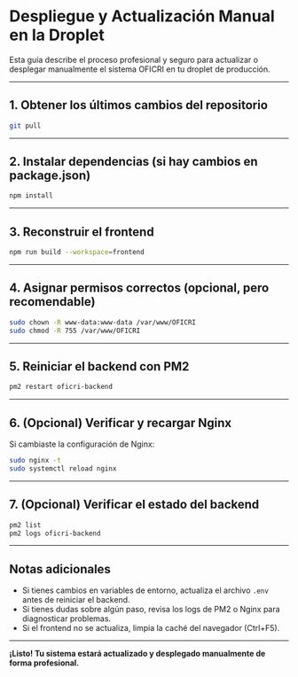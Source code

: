 # Despliegue y Actualización Manual en la Droplet

Esta guía describe el proceso profesional y seguro para actualizar o desplegar manualmente el sistema OFICRI en tu droplet de producción.

---

## 1. Obtener los últimos cambios del repositorio

```bash
git pull
```

---

## 2. Instalar dependencias (si hay cambios en package.json)

```bash
npm install
```

---

## 3. Reconstruir el frontend

```bash
npm run build --workspace=frontend
```

---

## 4. Asignar permisos correctos (opcional, pero recomendable)

```bash
sudo chown -R www-data:www-data /var/www/OFICRI
sudo chmod -R 755 /var/www/OFICRI
```

---

## 5. Reiniciar el backend con PM2

```bash
pm2 restart oficri-backend
```

---

## 6. (Opcional) Verificar y recargar Nginx

Si cambiaste la configuración de Nginx:

```bash
sudo nginx -t
sudo systemctl reload nginx
```

---

## 7. (Opcional) Verificar el estado del backend

```bash
pm2 list
pm2 logs oficri-backend
```

---

## Notas adicionales
- Si tienes cambios en variables de entorno, actualiza el archivo `.env` antes de reiniciar el backend.
- Si tienes dudas sobre algún paso, revisa los logs de PM2 o Nginx para diagnosticar problemas.
- Si el frontend no se actualiza, limpia la caché del navegador (Ctrl+F5).

---

**¡Listo! Tu sistema estará actualizado y desplegado manualmente de forma profesional.** 